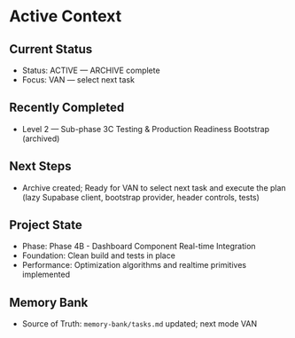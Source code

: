 # Active Context

## Current Status
- Status: ACTIVE — ARCHIVE complete
- Focus: VAN — select next task

## Recently Completed
- Level 2 — Sub-phase 3C Testing & Production Readiness Bootstrap (archived)

## Next Steps
- Archive created; Ready for VAN to select next task and execute the plan (lazy Supabase client, bootstrap provider, header controls, tests)

## Project State
- Phase: Phase 4B - Dashboard Component Real-time Integration
- Foundation: Clean build and tests in place
- Performance: Optimization algorithms and realtime primitives implemented

## Memory Bank
- Source of Truth: `memory-bank/tasks.md` updated; next mode VAN
